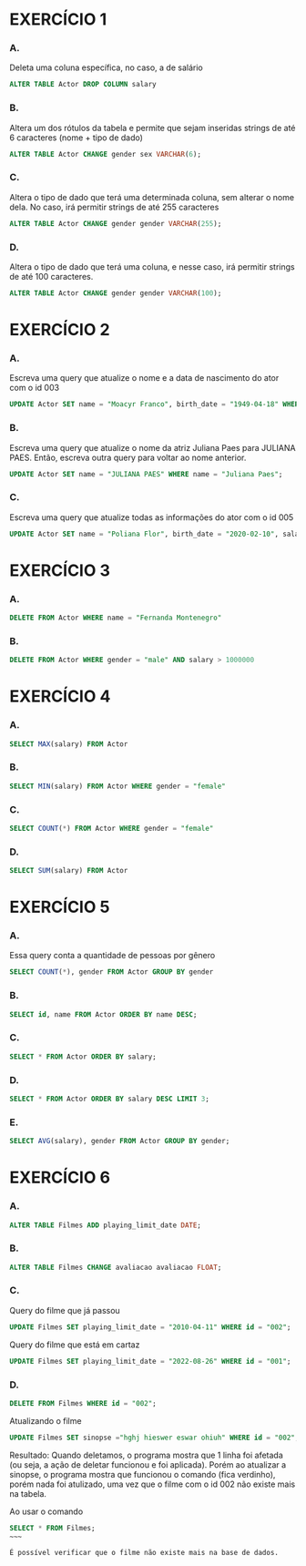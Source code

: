 # EXERCÍCIO 1

### A.
Deleta uma coluna específica, no caso, a de salário
~~~sql
ALTER TABLE Actor DROP COLUMN salary
~~~

### B.
Altera um dos rótulos da tabela e permite que sejam inseridas strings de até 6 caracteres  (nome + tipo de dado)
~~~sql
ALTER TABLE Actor CHANGE gender sex VARCHAR(6);
~~~
### C.
Altera o tipo de dado que terá uma determinada coluna, sem alterar o nome dela. No caso, irá permitir strings de até 255 caracteres
~~~sql
ALTER TABLE Actor CHANGE gender gender VARCHAR(255);
~~~

### D.
Altera o tipo de dado que terá uma coluna, e nesse caso, irá permitir strings de até 100 caracteres.
~~~sql
ALTER TABLE Actor CHANGE gender gender VARCHAR(100);
~~~

# EXERCÍCIO 2

### A.
Escreva uma query que atualize o nome e a data de nascimento do ator com o id 003

~~~sql
UPDATE Actor SET name = "Moacyr Franco", birth_date = "1949-04-18" WHERE id = "003"
~~~

### B.
Escreva uma query que atualize o nome da atriz Juliana Paes para JULIANA PAES. Então, escreva outra query para voltar ao nome anterior.
~~~sql
UPDATE Actor SET name = "JULIANA PAES" WHERE name = "Juliana Paes";
~~~

### C.
Escreva uma query que atualize todas as informações do ator com o id 005
~~~sql
UPDATE Actor SET name = "Poliana Flor", birth_date = "2020-02-10", salary = 600000, gender = "male" WHERE id = "005"
~~~

# EXERCÍCIO 3

### A.
~~~sql
DELETE FROM Actor WHERE name = "Fernanda Montenegro"
~~~

### B.
~~~sql
DELETE FROM Actor WHERE gender = "male" AND salary > 1000000
~~~

# EXERCÍCIO 4

### A.
~~~sql
SELECT MAX(salary) FROM Actor
~~~

### B.
~~~sql
SELECT MIN(salary) FROM Actor WHERE gender = "female"
~~~

### C.
~~~sql
SELECT COUNT(*) FROM Actor WHERE gender = "female"
~~~

### D.
~~~sql
SELECT SUM(salary) FROM Actor
~~~

# EXERCÍCIO 5

### A.

Essa query conta a quantidade de pessoas por gênero
~~~sql
SELECT COUNT(*), gender FROM Actor GROUP BY gender
~~~

### B.
~~~sql
SELECT id, name FROM Actor ORDER BY name DESC;
~~~

### C.
~~~sql
SELECT * FROM Actor ORDER BY salary;
~~~

### D.
~~~sql
SELECT * FROM Actor ORDER BY salary DESC LIMIT 3;
~~~

### E.
~~~sql
SELECT AVG(salary), gender FROM Actor GROUP BY gender;
~~~

# EXERCÍCIO 6

### A.
~~~sql
ALTER TABLE Filmes ADD playing_limit_date DATE;
~~~

### B.
~~~sql
ALTER TABLE Filmes CHANGE avaliacao avaliacao FLOAT;
~~~

### C.
Query do filme que já passou
~~~sql
UPDATE Filmes SET playing_limit_date = "2010-04-11" WHERE id = "002";
~~~

Query do filme que está em cartaz
~~~sql
UPDATE Filmes SET playing_limit_date = "2022-08-26" WHERE id = "001";
~~~

### D.
~~~sql
DELETE FROM Filmes WHERE id = "002";
~~~

Atualizando o filme
~~~sql
UPDATE Filmes SET sinopse ="hghj hieswer eswar ohiuh" WHERE id = "002";
~~~

Resultado: Quando deletamos, o programa mostra que 1 linha foi afetada (ou seja, a ação de deletar funcionou e foi aplicada). Porém ao atualizar a sinopse, o programa mostra que funcionou o comando (fica verdinho), porém nada foi atulizado, uma vez que o filme com o id 002 não existe mais na tabela.

Ao usar o comando 
~~~~sql
SELECT * FROM Filmes;
~~~

É possível verificar que o filme não existe mais na base de dados.

